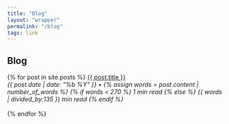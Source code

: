 ```yaml
---
title: "Blog"
layout: "wrapper"
permalink: "/blog"
tags: link
---
```

<div id="blog">
   <h2>Blog</h2>
   {% for post in site.posts %}
         <a href="{{ post.url }}">{{ post.title }}</a>
         <br>
         <span class="light">
            <i>
               {{ post.date | date: "%b %Y" }} •
               {% assign words = post.content | number_of_words %}
               {% if words < 270 %}
                  1 min read
               {% else %}
                  {{ words | divided_by:135 }} min read
               {% endif %}
            </i>
         </span>
         <br /><br />
   {% endfor %}
</div>
